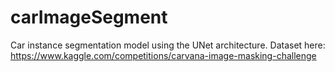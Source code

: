 # carImageSegment
 
Car instance segmentation model using the UNet architecture. Dataset here: https://www.kaggle.com/competitions/carvana-image-masking-challenge
